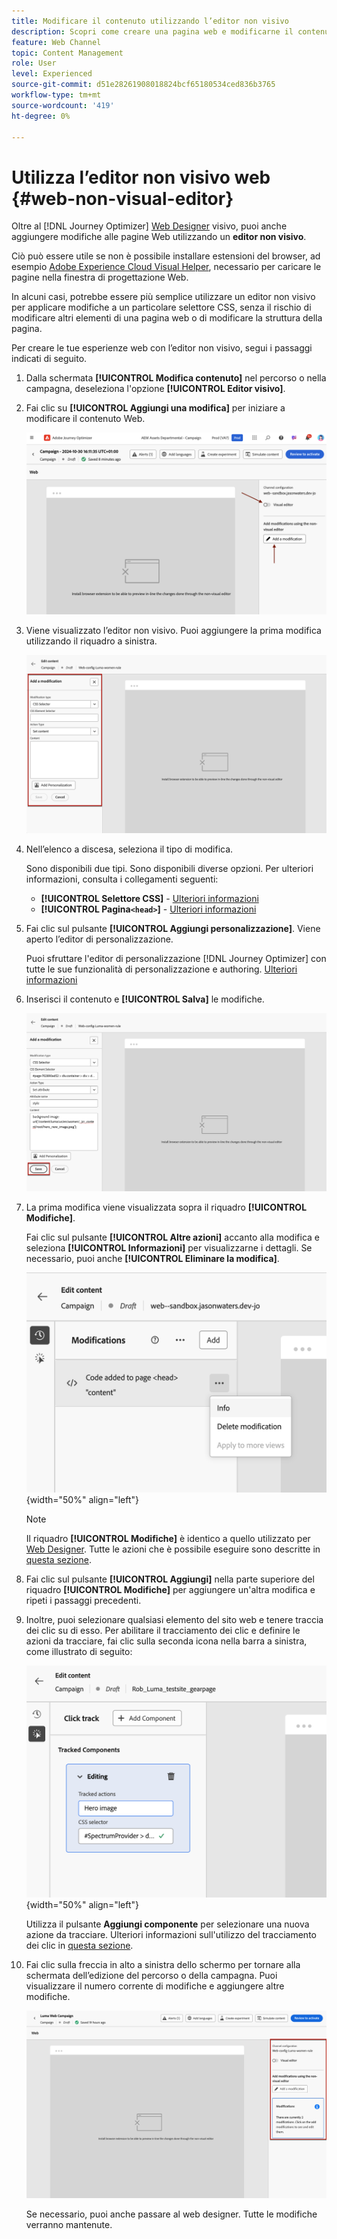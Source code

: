 ```yaml
---
title: Modificare il contenuto utilizzando l’editor non visivo
description: Scopri come creare una pagina web e modificarne il contenuto utilizzando l’editor non visivo di Journey Optimizer
feature: Web Channel
topic: Content Management
role: User
level: Experienced
source-git-commit: d51e28261908018824bcf65180534ced836b3765
workflow-type: tm+mt
source-wordcount: '419'
ht-degree: 0%

---
```


# Utilizza l’editor non visivo web {#web-non-visual-editor}

Oltre al [!DNL Journey Optimizer] [Web Designer](web-visual-editor.md) visivo, puoi anche aggiungere modifiche alle pagine Web utilizzando un **editor non visivo**.

Ciò può essere utile se non è possibile installare estensioni del browser, ad esempio [Adobe Experience Cloud Visual Helper](web-prerequisites.md#visual-authoring-prerequisites), necessario per caricare le pagine nella finestra di progettazione Web.

In alcuni casi, potrebbe essere più semplice utilizzare un editor non visivo per applicare modifiche a un particolare selettore CSS, senza il rischio di modificare altri elementi di una pagina web o di modificare la struttura della pagina.

Per creare le tue esperienze web con l’editor non visivo, segui i passaggi indicati di seguito.

1. Dalla schermata **[!UICONTROL Modifica contenuto]** nel percorso o nella campagna, deseleziona l&#39;opzione **[!UICONTROL Editor visivo]**.

1. Fai clic su **[!UICONTROL Aggiungi una modifica]** per iniziare a modificare il contenuto Web.

   ![](assets/web-campaign-add-modification-button.png)

1. Viene visualizzato l’editor non visivo. Puoi aggiungere la prima modifica utilizzando il riquadro a sinistra.

   ![](assets/web-non-visual-editor.png)

1. Nell’elenco a discesa, seleziona il tipo di modifica.

   Sono disponibili due tipi. Sono disponibili diverse opzioni. Per ulteriori informazioni, consulta i collegamenti seguenti:

   * **[!UICONTROL Selettore CSS]** - [Ulteriori informazioni](manage-web-modifications.md#css-selector)
   * **[!UICONTROL Pagina`<head>`]** - [Ulteriori informazioni](manage-web-modifications.md#page-head)

1. Fai clic sul pulsante **[!UICONTROL Aggiungi personalizzazione]**. Viene aperto l’editor di personalizzazione.

   Puoi sfruttare l&#39;editor di personalizzazione [!DNL Journey Optimizer] con tutte le sue funzionalità di personalizzazione e authoring. [Ulteriori informazioni](../personalization/personalization-build-expressions.md)

1. Inserisci il contenuto e **[!UICONTROL Salva]** le modifiche.

   ![](assets/web-non-visual-editor-ex-save.png)

1. La prima modifica viene visualizzata sopra il riquadro **[!UICONTROL Modifiche]**.

   Fai clic sul pulsante **[!UICONTROL Altre azioni]** accanto alla modifica e seleziona **[!UICONTROL Informazioni]** per visualizzarne i dettagli. Se necessario, puoi anche **[!UICONTROL Eliminare la modifica]**.

   ![](assets/web-non-visual-editor-ex-more.png){width="50%" align="left"}

   >[!NOTE]
   >
   >Il riquadro **[!UICONTROL Modifiche]** è identico a quello utilizzato per [Web Designer](web-visual-editor.md). Tutte le azioni che è possibile eseguire sono descritte in [questa sezione](manage-web-modifications.md#use-modifications-pane).

1. Fai clic sul pulsante **[!UICONTROL Aggiungi]** nella parte superiore del riquadro **[!UICONTROL Modifiche]** per aggiungere un&#39;altra modifica e ripeti i passaggi precedenti.


1. Inoltre, puoi selezionare qualsiasi elemento del sito web e tenere traccia dei clic su di esso. Per abilitare il tracciamento dei clic e definire le azioni da tracciare, fai clic sulla seconda icona nella barra a sinistra, come illustrato di seguito:

   ![](assets/web-campaign-click.png){width="50%" align="left"}

   Utilizza il pulsante **Aggiungi componente** per selezionare una nuova azione da tracciare. Ulteriori informazioni sull&#39;utilizzo del tracciamento dei clic in [questa sezione](monitor-web-experiences.md#use-click-tracking).


1. Fai clic sulla freccia in alto a sinistra dello schermo per tornare alla schermata dell’edizione del percorso o della campagna. Puoi visualizzare il numero corrente di modifiche e aggiungere altre modifiche.

   ![](assets/web-campaign-modifications.png)

   Se necessario, puoi anche passare al web designer. Tutte le modifiche verranno mantenute.
